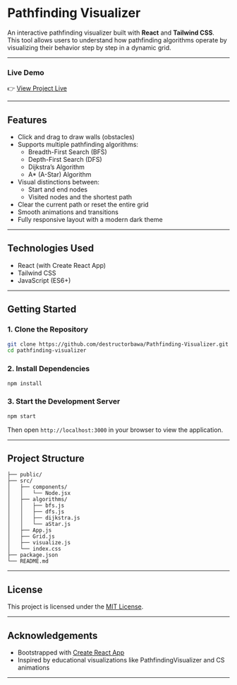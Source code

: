 # Pathfinding Visualizer

An interactive pathfinding visualizer built with **React** and **Tailwind CSS**.  
This tool allows users to understand how pathfinding algorithms operate by visualizing their behavior step by step in a dynamic grid.

---

### Live Demo  
👉 [View Project Live](https://destructorbawa.github.io/Pathfinding-Visualizer/)

---

## Features

- Click and drag to draw walls (obstacles)
- Supports multiple pathfinding algorithms:
  - Breadth-First Search (BFS)
  - Depth-First Search (DFS)
  - Dijkstra’s Algorithm
  - A* (A-Star) Algorithm
- Visual distinctions between:
  - Start and end nodes
  - Visited nodes and the shortest path
- Clear the current path or reset the entire grid
- Smooth animations and transitions
- Fully responsive layout with a modern dark theme

---

## Technologies Used

- React (with Create React App)
- Tailwind CSS
- JavaScript (ES6+)

---

## Getting Started

### 1. Clone the Repository

```bash
git clone https://github.com/destructorbawa/Pathfinding-Visualizer.git
cd pathfinding-visualizer
```

### 2. Install Dependencies

```bash
npm install
```

### 3. Start the Development Server

```bash
npm start
```

Then open `http://localhost:3000` in your browser to view the application.

---

## Project Structure

```
├── public/
├── src/
│   ├── components/
│   │   └── Node.jsx
│   ├── algorithms/
│   │   ├── bfs.js
│   │   ├── dfs.js
│   │   ├── dijkstra.js
│   │   └── aStar.js
│   ├── App.js
│   ├── Grid.js
│   ├── visualize.js
│   └── index.css
├── package.json
└── README.md
```

---

## License

This project is licensed under the [MIT License](./LICENSE).

---

## Acknowledgements

* Bootstrapped with [Create React App](https://create-react-app.dev/)
* Inspired by educational visualizations like PathfindingVisualizer and CS animations

---

